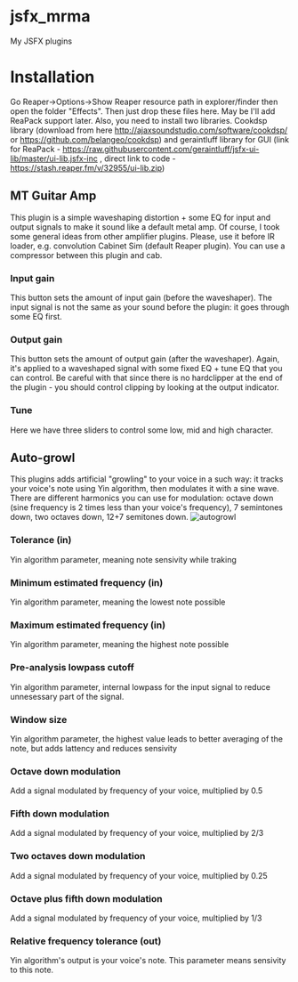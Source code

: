 # jsfx_mrma
My JSFX plugins
# Installation
Go Reaper->Options->Show Reaper resource path in explorer/finder then open the folder "Effects". Then just drop these files here. May be I'll add ReaPack support later.
Also, you need to install two libraries. Cookdsp library (download from here http://ajaxsoundstudio.com/software/cookdsp/ or https://github.com/belangeo/cookdsp) and geraintluff library for GUI (link for ReaPack - https://raw.githubusercontent.com/geraintluff/jsfx-ui-lib/master/ui-lib.jsfx-inc , direct link to code - https://stash.reaper.fm/v/32955/ui-lib.zip)
## MT Guitar Amp
This plugin is a simple waveshaping distortion + some EQ for input and output signals to make it sound like a default metal amp. 
Of course, I took some general ideas from other amplifier plugins.
Please, use it before IR loader, e.g. convolution Cabinet Sim (default Reaper plugin). You can use a compressor between this plugin and cab.



### Input gain
This button sets the amount of input gain (before the waveshaper). The input signal is not the same as your sound before the plugin: it goes through some EQ first.
### Output gain
This button sets the amount of output gain (after the waveshaper). Again, it's applied to a waveshaped signal with some fixed EQ + tune EQ that you can control. Be careful with that since there is no hardclipper at the end of the plugin - you should control clipping by looking at the output indicator.
### Tune
Here we have three sliders to control some low, mid and high character. 

## Auto-growl
This plugins adds artificial "growling" to your voice in a such way: it tracks your voice's note using Yin algorithm, then modulates it with a sine wave. There are different harmonics you can use for modulation: octave down (sine frequency is 2 times less than your voice's frequency), 7 semintones down, two octaves down, 12+7 semitones down.
![autogrowl](https://user-images.githubusercontent.com/42464672/165327284-d736546a-bc82-4579-8d35-2405a0d8eea2.jpg)

### Tolerance (in)
Yin algorithm parameter, meaning note sensivity while traking
### Minimum estimated frequency (in)
Yin algorithm parameter, meaning the lowest note possible
### Maximum estimated frequency (in)
Yin algorithm parameter, meaning the highest note possible
### Pre-analysis lowpass cutoff
Yin algorithm parameter, internal lowpass for the input signal to reduce unnesessary part of the signal.
### Window size
Yin algorithm parameter, the highest value leads to better averaging of the note, but adds lattency and reduces sensivity
### Octave down modulation
Add a signal modulated by frequency of your voice, multiplied by 0.5
### Fifth down modulation
Add a signal modulated by frequency of your voice, multiplied by 2/3
### Two octaves down modulation
Add a signal modulated by frequency of your voice, multiplied by 0.25
### Octave plus fifth down modulation
Add a signal modulated by frequency of your voice, multiplied by 1/3
### Relative frequency tolerance (out)
Yin algorithm's output is your voice's note. This parameter means sensivity to this note.

